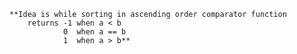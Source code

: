 

    **Idea is while sorting in ascending order comparator function 
        returns -1 when a < b
                0  when a == b
                1  when a > b**